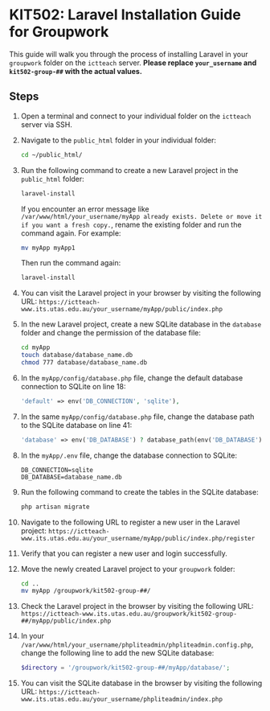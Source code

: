 # KIT502: Laravel Installation Guide for Groupwork

This guide will walk you through the process of installing Laravel in your `groupwork` folder on the `ictteach` server.
**Please replace `your_username` and `kit502-group-##` with the actual values.**

## Steps

1. Open a terminal and connect to your individual folder on the `ictteach` server via SSH.

2. Navigate to the `public_html` folder in your individual folder:
    ```bash
    cd ~/public_html/
    ```
3. Run the following command to create a new Laravel project in the `public_html` folder:
    ```bash
    laravel-install
    ```
    If you encounter an error message like `/var/www/html/your_username/myApp already exists. Delete or move it if you want a fresh copy.`, rename the existing folder and run the command again. For example:
    ```bash
    mv myApp myApp1
    ```
    Then run the command again:
    ```bash
    laravel-install
    ```
4. You can visit the Laravel project in your browser by visiting the following URL: `https://ictteach-www.its.utas.edu.au/your_username/myApp/public/index.php`
5. In the new Laravel project, create a new SQLite database in the `database` folder and change the permission of the database file:

    ```bash
    cd myApp
    touch database/database_name.db
    chmod 777 database/database_name.db
    ```

6. In the `myApp/config/database.php` file, change the default database connection to SQLite on line 18:

    ```php
    'default' => env('DB_CONNECTION', 'sqlite'),
    ```

7. In the same `myApp/config/database.php` file, change the database path to the SQLite database on line 41:

    ```php
    'database' => env('DB_DATABASE') ? database_path(env('DB_DATABASE')) : null,
    ```

8. In the `myApp/.env` file, change the database connection to SQLite:

    ```env
    DB_CONNECTION=sqlite
    DB_DATABASE=database_name.db
    ```

9. Run the following command to create the tables in the SQLite database:

    ```bash
    php artisan migrate
    ```

10. Navigate to the following URL to register a new user in the Laravel project: `https://ictteach-www.its.utas.edu.au/your_username/myApp/public/index.php/register`

11. Verify that you can register a new user and login successfully.

12. Move the newly created Laravel project to your `groupwork` folder:

    ```bash
    cd ..
    mv myApp /groupwork/kit502-group-##/
    ```

13. Check the Laravel project in the browser by visiting the following URL: `https://ictteach-www.its.utas.edu.au/groupwork/kit502-group-##/myApp/public/index.php`

14. In your `/var/www/html/your_username/phpliteadmin/phpliteadmin.config.php`, change the following line to add the new SQLite database:

    ```php
    $directory = '/groupwork/kit502-group-##/myApp/database/';
    ```

15. You can visit the SQLite database in the browser by visiting the following URL: `https://ictteach-www.its.utas.edu.au/your_username/phpliteadmin/index.php`
